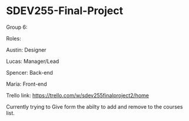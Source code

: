 # SDEV255-Final-Project
Group 6:

Roles: 

Austin: Designer

Lucas: Manager/Lead

Spencer: Back-end

Maria: Front-end

Trello link: https://trello.com/w/sdev255finalproject2/home

Currently trying to Give form the abilty to add and remove to the courses list.
